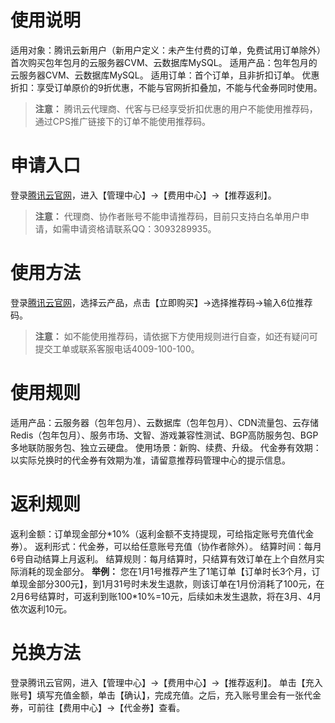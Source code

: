# 使用说明
适用对象：腾讯云新用户（新用户定义：未产生付费的订单，免费试用订单除外）首次购买包年包月的云服务器CVM、云数据库MySQL。
适用产品：包年包月的云服务器CVM、云数据库MySQL。
适用订单：首个订单，且非折扣订单。
优惠折扣：享受订单原价的9折优惠，不能与官网折扣叠加，不能与代金券同时使用。

>**注意：**
腾讯云代理商、代客与已经享受折扣优惠的用户不能使用推荐码，通过CPS推广链接下的订单不能使用推荐码。


# 申请入口
登录[腾讯云官网](https://www.qcloud.com/)，进入【管理中心】->【费用中心】->【推荐返利】。
>**注意：**
代理商、协作者账号不能申请推荐码，目前只支持白名单用户申请，如需申请资格请联系QQ：3093289935。

# 使用方法
登录[腾讯云官网](https://www.qcloud.com/)，选择云产品，点击【立即购买】->选择推荐码->输入6位推荐码。
>**注意：**
如不能使用推荐码，请依据下方使用规则进行自查，如还有疑问可提交工单或联系客服电话4009-100-100。

# 使用规则
适用产品：云服务器（包年包月）、云数据库（包年包月）、CDN流量包、云存储Redis（包年包月）、服务市场、文智、游戏兼容性测试、BGP高防服务包、BGP多地联防服务包、独立云硬盘。
使用场景：新购、续费、升级。
代金券有效期：以实际兑换时的代金券有效期为准，请留意推荐码管理中心的提示信息。
# 返利规则
返利金额：订单现金部分\*10%（返利金额不支持提现，可给指定账号充值代金券）。
返利形式：代金券，可以给任意账号充值（协作者除外）。
结算时间：每月6号自动结算上月返利。
结算规则：每月结算时，只结算有效订单在上个自然月实际消耗的现金部分。
**举例：**
您在1月1号推荐产生了1笔订单【订单时长3个月，订单现金部分300元】，到1月31号时未发生退款，则该订单在1月份消耗了100元，在2月6号结算时，可返利到账100*10%=10元，后续如未发生退款，将在3月、4月依次返利10元。
# 兑换方法
登录腾讯云官网，进入【管理中心】->【费用中心】->【推荐返利】。
单击【充入账号】填写充值金额，单击【确认】，完成充值。之后，充入账号里会有一张代金券，可前往【费用中心】->【代金券】查看。